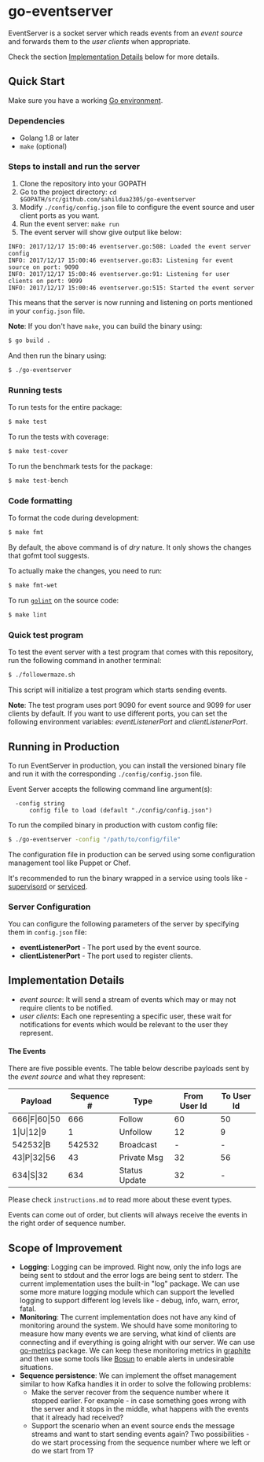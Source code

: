 # go-eventserver

EventServer is a socket server which reads events from an *event source* and
forwards them to the *user clients* when appropriate.

Check the section [Implementation Details](#implementation-details) below for more details.

## Quick Start
Make sure you have a working [Go environment](https://golang.org/doc/install).

### Dependencies
- Golang 1.8 or later
- `make` (optional)

### Steps to install and run the server
1. Clone the repository into your GOPATH
1. Go to the project directory:
`cd $GOPATH/src/github.com/sahildua2305/go-eventserver`
1. Modify `./config/config.json` file to configure the event source and user
client ports as you want.
1. Run the event server: `make run`
1. The event server will show give output like below:
```
INFO: 2017/12/17 15:00:46 eventserver.go:508: Loaded the event server config
INFO: 2017/12/17 15:00:46 eventserver.go:83: Listening for event source on port: 9090
INFO: 2017/12/17 15:00:46 eventserver.go:91: Listening for user clients on port: 9099
INFO: 2017/12/17 15:00:46 eventserver.go:515: Started the event server
```
This means that the server is now running and listening on ports mentioned
in your `config.json` file.

**Note**: If you don't have `make`, you can build the binary using:
```bash
$ go build .
```
And then run the binary using:
```bash
$ ./go-eventserver
```

### Running tests

To run tests for the entire package:
```bash
$ make test
```

To run the tests with coverage:
```bash
$ make test-cover
```

To run the benchmark tests for the package:
```bash
$ make test-bench
```

### Code formatting

To format the code during development:
```bash
$ make fmt
```

By default, the above command is of *dry* nature. It only shows the changes
that gofmt tool suggests.

To actually make the changes, you need to run:
```bash
$ make fmt-wet
```

To run [`golint`](https://github.com/golang/lint) on the source code:
```bash
$ make lint
```

### Quick test program

To test the event server with a test program that comes with this repository,
run the following command in another terminal:

```bash
$ ./followermaze.sh
```

This script will initialize a test program which starts sending events.

**Note**: The test program uses port 9090 for event source and 9099 for
user clients by default. If you want to use different ports, you can set
the following environment variables: *eventListenerPort* and
*clientListenerPort*.


## Running in Production
To run EventServer in production, you can install the versioned binary file
and run it with the corresponding `./config/config.json` file.

Event Server accepts the following command line argument(s):
```
  -config string
      config file to load (default "./config/config.json")
```

To run the compiled binary in production with custom config file:
```bash
$ ./go-eventserver -config "/path/to/config/file"
```

The configuration file in production can be served using some configuration
management tool like Puppet or Chef.

It's recommended to run the binary wrapped in a service using tools like -
[supervisord](http://supervisord.org/index.html) or
[serviced](https://github.com/control-center/serviced).

### Server Configuration

You can configure the following parameters of the server by specifying them
in `config.json` file:
- **eventListenerPort** - The port used by the event source.
- **clientListenerPort** - The port used to register clients.


## Implementation Details

- *event source*: It will send a stream of events which may or may not require
clients to be notified.
- *user clients*: Each one representing a specific user, these wait for
notifications for events which would be relevant to the user they represent.

#### The Events
There are five possible events. The table below describe payloads
sent by the *event source* and what they represent:

| Payload       | Sequence #| Type         | From User Id | To User Id |
|---------------|-----------|--------------|--------------|------------|
|666\|F\|60\|50 | 666       | Follow       | 60           | 50         |
|1\|U\|12\|9    | 1         | Unfollow     | 12           | 9          |
|542532\|B      | 542532    | Broadcast    | -            | -          |
|43\|P\|32\|56  | 43        | Private Msg  | 32           | 56         |
|634\|S\|32     | 634       | Status Update| 32           | -          |

Please check `instructions.md` to read more about these event types.

Events can come out of order, but clients will always receive the events in
the right order of sequence number.

## Scope of Improvement

- **Logging**: Logging can be improved. Right now, only the info logs are
being sent to stdout and the error logs are being sent to stderr. The current
implementation uses the built-in "log" package. We can use some more mature
logging module which can support the levelled logging to support different
log levels like - debug, info, warn, error, fatal.
- **Monitoring**: The current implementation does not have any kind of
monitoring around the system. We should have some monitoring to measure how
many events we are serving, what kind of clients are connecting and if
everything is going alright with our server. We can use
[go-metrics](https://github.com/rcrowley/go-metrics) package. We can keep
these monitoring metrics in [graphite](https://github.com/cyberdelia/go-metrics-graphite)
and then use some tools like [Bosun](https://bosun.org/) to enable alerts
in undesirable situations.
- **Sequence persistence**: We can implement the offset management similar to
how Kafka handles it in order to solve the following problems:
  - Make the server recover from the sequence number where it stopped earlier.
For example - in case something goes wrong with the server and it stops in
the middle, what happens with the events that it already had received?
  - Support the scenario when an event source ends the message streams and want
to start sending events again? Two possibilities - do we start processing from
the sequence number where we left or do we start from 1?
